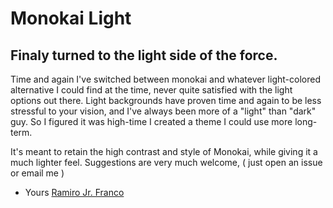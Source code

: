 # Monokai Light
## Finaly turned to the light side of the force.

Time and again I've switched between monokai and whatever light-colored alternative I could find at the time, never quite satisfied with the light options out there. Light backgrounds have proven time and again to be less stressful to your vision, and I've always been more of a "light" than "dark" guy. So I figured it was high-time I created a theme I could use more long-term.

It's meant to retain the high contrast and style of Monokai, while giving it a much lighter feel. Suggestions are very much welcome, ( just open an issue or email me )

- Yours
[Ramiro Jr. Franco](http://ramiro.mx)
